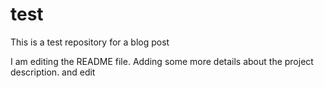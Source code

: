 # test
This is a test repository for a blog post

I am editing the README file. Adding some more details about the project description.
and edit
